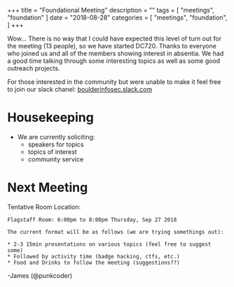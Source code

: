 +++
title = "Foundational Meeting"
description = ""
tags = [
    "meetings",
    "foundation"
]
date = "2018-08-28"
categories = [
    "meetings",
    "foundation",
]
+++

Wow... There is no way that I could have expected this level of turn out for the
meeting (13 people), so we have started DC720. Thanks to everyone who joined us
and all of the members showing interest in absentia.  We had a good time talking
through some interesting topics as well as some good outreach projects.

For those interested in the community but were unable to make it feel free to
join our slack chanel: [boulderinfosec.slack.com](http://boulderinfosec.slack.com)

# Housekeeping

- We are currently soliciting:
  - speakers for topics
  - topics of interest
  - community service

# Next Meeting

Tentative Room Location: 

```
Flagstaff Room: 6:00pm to 8:00pm Thursday, Sep 27 2018

The current format will be as follows (we are trying somethings out):

* 2-3 15min presentations on various topics (feel free to suggest some)
* Followed by activity time (badge hacking, ctfs, etc.)
* Food and Drinks to follow the meeting (suggestions??)
```

-James (@punkcoder)